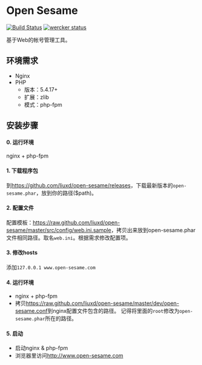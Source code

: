 Open Sesame
============
[![Build Status](https://drone.io/github.com/liuxd/open-sesame/status.png)](https://drone.io/github.com/liuxd/open-sesame/latest)
[![wercker status](https://app.wercker.com/status/e235d5b6a0dc8cfaf7199fe18a074ded/s/ "wercker status")](https://app.wercker.com/project/bykey/e235d5b6a0dc8cfaf7199fe18a074ded)

基于Web的帐号管理工具。

## 环境需求
+ Nginx
+ PHP
    + 版本：5.4.17+
    + 扩展：zlib
    + 模式：php-fpm

## 安装步骤
#### 0. 运行环境
nginx + php-fpm

#### 1. 下载程序包
到<https://github.com/liuxd/open-sesame/releases>，下载最新版本的`open-sesame.phar`，放到你的路径($path)。

#### 2. 配置文件
配置模板：<https://raw.github.com/liuxd/open-sesame/master/src/config/web.ini.sample>，拷贝出来放到open-sesame.phar文件相同路径。取名`web.ini`。根据需求修改配置项。

#### 3. 修改hosts
添加`127.0.0.1 www.open-sesame.com`

#### 4. 运行环境
+ nginx + php-fpm
+ 拷贝<https://raw.github.com/liuxd/open-sesame/master/dev/open-sesame.conf>到nginx配置文件包含的路径。 记得将里面的`root`修改为`open-sesame.phar`所在的路径。

#### 5. 启动
+ 启动nginx & php-fpm
+ 浏览器里访问<http://www.open-sesame.com>
